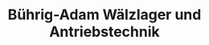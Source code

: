 ---
title: "Bührig-Adam Wälzlager und Antriebstechnik"
url: /barleben/buehrig-adam-waelzlager-und-antriebstechnik/
shop: Großhandel
---